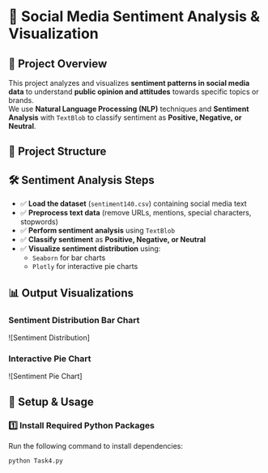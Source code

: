 # 📢 Social Media Sentiment Analysis & Visualization

## 🎯 Project Overview
This project analyzes and visualizes **sentiment patterns in social media data** to understand **public opinion and attitudes** towards specific topics or brands.  
We use **Natural Language Processing (NLP)** techniques and **Sentiment Analysis** with `TextBlob` to classify sentiment as **Positive, Negative, or Neutral**.

## 📁 Project Structure

## 🛠️ Sentiment Analysis Steps
- ✅ **Load the dataset** (`sentiment140.csv`) containing social media text  
- ✅ **Preprocess text data** (remove URLs, mentions, special characters, stopwords)  
- ✅ **Perform sentiment analysis** using `TextBlob`  
- ✅ **Classify sentiment** as **Positive, Negative, or Neutral**  
- ✅ **Visualize sentiment distribution** using:
  - `Seaborn` for bar charts  
  - `Plotly` for interactive pie charts  

## 📊 Output Visualizations
### **Sentiment Distribution Bar Chart**
![Sentiment Distribution]

### **Interactive Pie Chart**
![Sentiment Pie Chart]

## 🔧 Setup & Usage
### **1️⃣ Install Required Python Packages**
Run the following command to install dependencies:
```bash
python Task4.py

